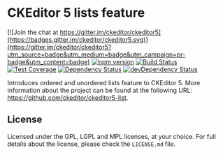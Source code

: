 CKEditor 5 lists feature
========================================

[![Join the chat at https://gitter.im/ckeditor/ckeditor5](https://badges.gitter.im/ckeditor/ckeditor5.svg)](https://gitter.im/ckeditor/ckeditor5?utm_source=badge&utm_medium=badge&utm_campaign=pr-badge&utm_content=badge)
[![npm version](https://badge.fury.io/js/%40ckeditor%2Fckeditor5-list.svg)](https://www.npmjs.com/package/@ckeditor/ckeditor5-list)
[![Build Status](https://travis-ci.org/ckeditor/ckeditor5-list.svg?branch=master)](https://travis-ci.org/ckeditor/ckeditor5-list)
[![Test Coverage](https://codeclimate.com/github/ckeditor/ckeditor5-list/badges/coverage.svg)](https://codeclimate.com/github/ckeditor/ckeditor5-list/coverage)
[![Dependency Status](https://david-dm.org/ckeditor/ckeditor5-list/status.svg)](https://david-dm.org/ckeditor/ckeditor5-list)
[![devDependency Status](https://david-dm.org/ckeditor/ckeditor5-list/dev-status.svg)](https://david-dm.org/ckeditor/ckeditor5-list?type=dev)

Introduces ordered and unordered lists feature to CKEditor 5. More information about the project can be found at the following URL: <https://github.com/ckeditor/ckeditor5-list>.

## License

Licensed under the GPL, LGPL and MPL licenses, at your choice. For full details about the license, please check the `LICENSE.md` file.
